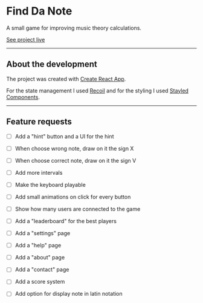 # Find Da Note

A small game for improving music theory calculations.

[See project live](https://main--effortless-licorice-e5157b.netlify.app/)

---

## About the development

The project was created with [Create React App](https://reactjs.org/docs/create-a-new-react-app.html).

For the state management I used [Recoil](https://recoiljs.org/) and for the styling I used [Stayled Components](https://styled-components.com/).

---

## Feature requests

- [ ] Add a "hint" button and a UI for the hint
- [ ] When choose wrong note, draw on it the sign X
- [ ] When choose correct note, draw on it the sign V
- [ ] Add more intervals
- [ ] Make the keyboard playable
- [ ] Add small animations on click for every button
- [ ] Show how many users are connected to the game
- [ ] Add a "leaderboard" for the best players
- [ ] Add a "settings" page
- [ ] Add a "help" page
- [ ] Add a "about" page
- [ ] Add a "contact" page
- [ ] Add a score system
- [ ] Add option for display note in latin notation



